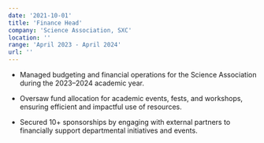 ```yaml
---
date: '2021-10-01'
title: 'Finance Head'
company: 'Science Association, SXC'
location: ''
range: 'April 2023 - April 2024'
url: ''
---
```


- Managed budgeting and financial operations for the Science Association during the 2023–2024 academic year.

- Oversaw fund allocation for academic events, fests, and workshops, ensuring efficient and impactful use of resources.

- Secured 10+ sponsorships by engaging with external partners to financially support departmental initiatives and events.
